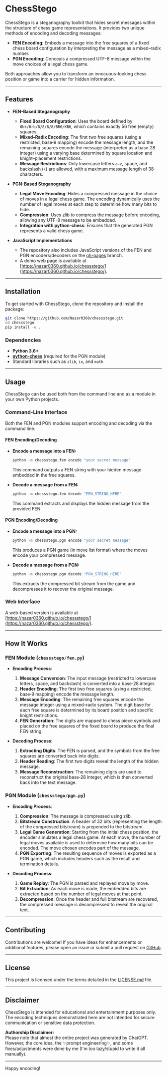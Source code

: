 # ChessStego

ChessStego is a steganography toolkit that hides secret messages within the structure of chess game representations. It provides two unique methods of encoding and decoding messages:

- **FEN Encoding**: Embeds a message into the free squares of a fixed chess board configuration by interpreting the message as a mixed–radix number.
- **PGN Encoding**: Conceals a compressed UTF-8 message within the move choices of a legal chess game.

Both approaches allow you to transform an innocuous-looking chess position or game into a carrier for hidden information.

---

## Features

- **FEN-Based Steganography**
  - **Fixed Board Configuration**: Uses the board defined by `6bk/6rb/8/8/8/8/BR6/KB6`, which contains exactly 56 free (empty) squares.
  - **Mixed–Radix Encoding**: The first two free squares (using a restricted, base‑9 mapping) encode the message length, and the remaining squares encode the message (interpreted as a base‑28 integer) using a varying base determined by square location and knight–placement restrictions.
  - **Message Restrictions**: Only lowercase letters `a–z`, space, and backslash (`\`) are allowed, with a maximum message length of 38 characters.

- **PGN-Based Steganography**
  - **Legal Move Encoding**: Hides a compressed message in the choice of moves in a legal chess game. The encoding dynamically uses the number of legal moves at each step to determine how many bits to hide.
  - **Compression**: Uses zlib to compress the message before encoding, allowing any UTF-8 message to be embedded.
  - **Integration with python‑chess**: Ensures that the generated PGN represents a valid chess game.

- **JavaScript Implementations**
  - The repository also includes JavaScript versions of the FEN and PGN encoders/decoders on the [gh-pages](https://github.com/Nazar0360/chessstego/tree/gh-pages) branch.
  - A demo web page is available at [https://nazar0360.github.io/chessstego/](https://nazar0360.github.io/chessstego/).

---

## Installation

To get started with ChessStego, clone the repository and install the package:

```bash
git clone https://github.com/Nazar0360/chessstego.git
cd chessstego
pip install -e .
```

### Dependencies

- **Python 3.6+**
- **[python‑chess](https://pypi.org/project/chess/)** (required for the PGN module)
- Standard libraries such as `zlib`, `io`, and `math`

---

## Usage

ChessStego can be used both from the command line and as a module in your own Python projects.

### Command-Line Interface

Both the FEN and PGN modules support encoding and decoding via the command line.

#### FEN Encoding/Decoding

- **Encode a message into a FEN:**

  ```bash
  python -m chessstego.fen encode "your secret message"
  ```

  This command outputs a FEN string with your hidden message embedded in the free squares.

- **Decode a message from a FEN:**

  ```bash
  python -m chessstego.fen decode "FEN_STRING_HERE"
  ```

  This command extracts and displays the hidden message from the provided FEN.

#### PGN Encoding/Decoding

- **Encode a message into a PGN:**

  ```bash
  python -m chessstego.pgn encode "your secret message"
  ```

  This produces a PGN game (in move list format) where the moves encode your compressed message.

- **Decode a message from a PGN:**

  ```bash
  python -m chessstego.pgn decode "PGN_STRING_HERE"
  ```

  This extracts the compressed bit stream from the game and decompresses it to recover the original message.

### Web Interface

A web-based version is available at [https://nazar0360.github.io/chessstego/](https://nazar0360.github.io/chessstego/).

---

## How It Works

### FEN Module (`chessstego/fen.py`)

- **Encoding Process**:
  1. **Message Conversion**: The input message (restricted to lowercase letters, space, and backslash) is converted into a base‑28 integer.
  2. **Header Encoding**: The first two free squares (using a restricted, base‑9 mapping) encode the message length.
  3. **Message Encoding**: The remaining free squares encode the message integer using a mixed–radix system. The digit base for each free square is determined by its board position and specific knight restrictions.
  4. **FEN Generation**: The digits are mapped to chess piece symbols and placed on the free squares of the fixed board to produce the final FEN string.

- **Decoding Process**:
  1. **Extracting Digits**: The FEN is parsed, and the symbols from the free squares are converted back into digits.
  2. **Header Reading**: The first two digits reveal the length of the hidden message.
  3. **Message Reconstruction**: The remaining digits are used to reconstruct the original base‑28 integer, which is then converted back into the text message.

### PGN Module (`chessstego/pgn.py`)

- **Encoding Process**:
  1. **Compression**: The message is compressed using zlib.
  2. **Bitstream Construction**: A header of 32 bits (representing the length of the compressed bitstream) is prepended to the bitstream.
  3. **Legal Game Generation**: Starting from the initial chess position, the encoder simulates a legal chess game. At each move, the number of legal moves available is used to determine how many bits can be encoded. The move chosen encodes part of the message.
  4. **PGN Exporting**: The resulting sequence of moves is exported as a PGN game, which includes headers such as the result and termination details.

- **Decoding Process**:
  1. **Game Replay**: The PGN is parsed and replayed move by move.
  2. **Bit Extraction**: As each move is made, the embedded bits are extracted based on the number of legal moves at that point.
  3. **Decompression**: Once the header and full bitstream are recovered, the compressed message is decompressed to reveal the original text.

---

## Contributing

Contributions are welcome! If you have ideas for enhancements or additional features, please open an issue or submit a pull request on [GitHub](https://github.com/Nazar0360/chessstego).

---

## License

This project is licensed under the terms detailed in the [LICENSE.md](./LICENSE.md) file.

---

## Disclaimer

ChessStego is intended for educational and entertainment purposes only. The encoding techniques demonstrated here are not intended for secure communication or sensitive data protection.

**Authorship Disclaimer:**  
Please note that almost the entire project was generated by ChatGPT. However, the core idea, the ✨prompt engineering✨, and some fixes/adjustments were done by me (I'm too lazy/stupid to write it all manually).

---

Happy encoding!
